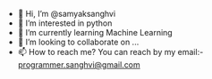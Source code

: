 - 👋 Hi, I’m @samyaksanghvi
- 👀 I’m interested in python
- 🌱 I’m currently learning Machine Learning
- 💞️ I’m looking to collaborate on ...
- 📫 How to reach me? You can reach by my email:- programmer.sanghvi@gmail.com

<!---
samyaksanghvi/samyaksanghvi is a ✨ special ✨ repository because its `README.md` (this file) appears on your GitHub profile.
You can click the Preview link to take a look at your changes.
--->
